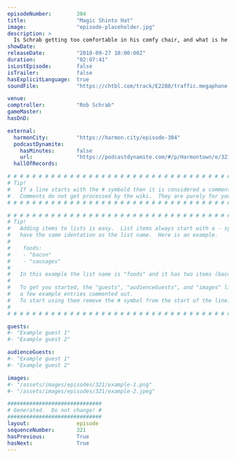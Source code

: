 ```yaml
---
episodeNumber:        304
title:                "Magic Shinto Hat"
image:                "episode-placeholder.jpg"
description: >
  Is Schrab getting too comfortable in his comfy chair, and what is he doing with his microphone?
showDate:             
releaseDate:          "2018-09-27 10:00:00Z"
duration:             "02:07:41"
isLostEpisode:        false
isTrailer:            false
hasExplicitLanguage:  true
soundFile:            "https://chtbl.com/track/E2288/traffic.megaphone.fm/STA6586506051.mp3?updated=1596580673"

venue:                
comptroller:          "Rob Schrab"
gameMaster:           
hasDnD:               

external:
  harmonCity:         "https://harmon.city/episode-304"
  podcastDynamite:
    hasMinutes:       false
    url:              "https://podcastdynamite.com/#/p/Harmontown/e/321/304"
  hallOfRecords:      

# # # # # # # # # # # # # # # # # # # # # # # # # # # # # # # # # # # # # # # # # # # # #
# Tip!
#   If a line starts with the # symbold then it is considered a comment.
#   Comments do not get processed by the wiki.  They are purely for your information.
# # # # # # # # # # # # # # # # # # # # # # # # # # # # # # # # # # # # # # # # # # # # #

# # # # # # # # # # # # # # # # # # # # # # # # # # # # # # # # # # # # # # # # # # # # #
# Tip!
#   Adding items to lists is easy.  List items always start with a - symbol and have
#   have the same identation as the list name.  Here is an example.
#
#    foods:
#    - "bacon"
#    - "sausages"
#
#   In this example the list name is "foods" and it has two items (bacon, and sausages).
#
#   To get you started, the "guests", "audienceGuests", and "images" lists below have
#   a few example entries commented out.
#   To start using them remove the # symbol from the start of the line.
#
# # # # # # # # # # # # # # # # # # # # # # # # # # # # # # # # # # # # # # # # # # # # #

guests:
#- "Example guest 1"
#- "Example guest 2"

audienceGuests:
#- "Example guest 1"
#- "Example guest 2"

images:
#- "/assets/images/episodes/321/example-1.png"
#- "/assets/images/episodes/321/example-2.jpeg"

##############################
# Generated.  Do not change! #
##############################
layout:               episode
sequenceNumber:       321
hasPrevious:          True
hasNext:              True
---
```


<!-- The episode description will be rendered here -->

<!-- Add your content BELOW here -->
<!-- vvvvvvvvvvvvvvvvvvvvvvvvvvv -->




<!-- ^^^^^^^^^^^^^^^^^^^^^^^^^^^ -->
<!-- Add your content ABOVE here -->

<!-- The episode gallery will be rendered here -->